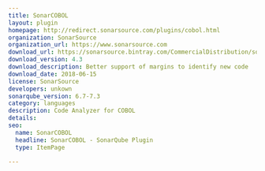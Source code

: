 ```yaml
---
title: SonarCOBOL
layout: plugin
homepage: http://redirect.sonarsource.com/plugins/cobol.html
organization: SonarSource
organization_url: https://www.sonarsource.com
download_url: https://sonarsource.bintray.com/CommercialDistribution/sonar-cobol-plugin/sonar-cobol-plugin-4.3.0.3019.jar
download_version: 4.3
download_description: Better support of margins to identify new code
download_date: 2018-06-15
license: SonarSource
developers: unkown
sonarqube_version: 6.7-7.3
category: languages
description: Code Analyzer for COBOL
details: 
seo: 
  name: SonarCOBOL
  headline: SonarCOBOL - SonarQube Plugin
  type: ItemPage

---
```

